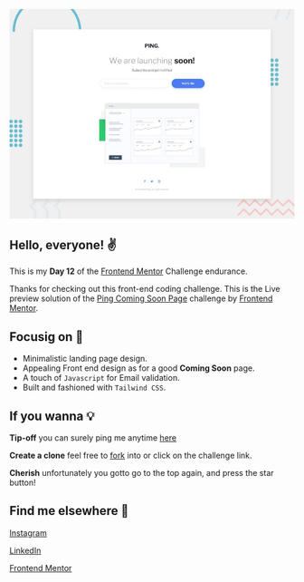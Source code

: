 ![Design preview for the Ping coming soon page coding challenge](./design/desktop-preview.jpg)

## Hello, everyone! ✌

This is my **Day 12** of the [Frontend Mentor](https://www.frontendmentor.io/home) Challenge endurance.

Thanks for checking out this front-end coding challenge. This is the Live preview solution of the [Ping Coming Soon Page](https://www.frontendmentor.io/challenges/ping-single-column-coming-soon-page-5cadd051fec04111f7b848da) challenge by [Frontend Mentor](https://www.frontendmentor.io/home). 

## Focusig on 👀

* Minimalistic landing page design.
* Appealing Front end design as for a good **Coming Soon** page.
* A touch of `Javascript` for Email validation.
* Built and fashioned with `Tailwind CSS`.

## If you wanna 💡

**Tip-off** you can surely ping me anytime [here](#find-me-elsewhere-%F0%9F%93%B1 "Goto Find me elsewhere 📱")

**Create a clone** feel free to [fork](https://github.com/Aravinthvimal/Ping-Coming-Soon-Page) into or click on the challenge link.

**Cherish** unfortunately you gotto go to the top again, and press the star button!

## Find me elsewhere 📱

[Instagram](https://www.instagram.com/_.ken__adams_/)

[LinkedIn](https://www.linkedin.com/in/aravinth-vimal-1120581a7/)

[Frontend Mentor](https://www.frontendmentor.io/profile/Aravinthvimal)
